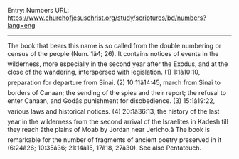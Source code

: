 Entry: Numbers
URL: https://www.churchofjesuschrist.org/study/scriptures/bd/numbers?lang=eng

---

The book that bears this name is so called from the double numbering or census of the people (Num. 1â4; 26). It contains notices of events in the wilderness, more especially in the second year after the Exodus, and at the close of the wandering, interspersed with legislation. (1) 1:1â10:10, preparation for departure from Sinai. (2) 10:11â14:45, march from Sinai to borders of Canaan; the sending of the spies and their report; the refusal to enter Canaan, and Godâs punishment for disobedience. (3) 15:1â19:22, various laws and historical notices. (4) 20:1â36:13, the history of the last year in the wilderness from the second arrival of the Israelites in Kadesh till they reach âthe plains of Moab by Jordan near Jericho.â The book is remarkable for the number of fragments of ancient poetry preserved in it (6:24â26; 10:35â36; 21:14â15, 17â18, 27â30). See also Pentateuch.
